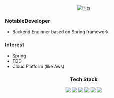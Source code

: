 <div align=center>
  
[![Hits](https://hits.seeyoufarm.com/api/count/incr/badge.svg?url=https%3A%2F%2Fgithub.com%2FNotableDeveloper&count_bg=%23643DC8&title_bg=%23555555&icon=nintendogamecube.svg&icon_color=%23E7E7E7&title=hits&edge_flat=false)](https://hits.seeyoufarm.com)
  
</div>

### NotableDeveloper
- Backend Enginner based on Spring framework
  
### Interest
- Spring
- TDD
- Cloud Platform (like Aws)

<div align=center>
  
### Tech Stack
<img src="https://img.shields.io/badge/Spring-3766AB?style=flat-square&logo=Python&logoColor=white"/></a>
<img src="https://img.shields.io/badge/Java-3766AB?style=flat-square&logo=Python&logoColor=black"/></a>
<img src="https://img.shields.io/badge/Mysql-3766AB?style=flat-square&logo=Python&logoColor=green"/></a>
<img src="https://img.shields.io/badge/C-3766AB?style=flat-square&logo=Python&logoColor=gray"/></a>
<img src="https://img.shields.io/badge/Python-3766AB?style=flat-square&logo=Python&logoColor=yellow"/></a>
<img src="https://img.shields.io/badge/C++-3766AB?style=flat-square&logo=C%2B%2B&logoColor=purple"/></a>
</div>
